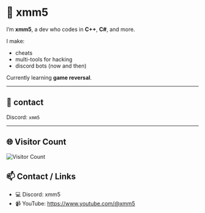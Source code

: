 # 🧠 xmm5

I’m **xmm5**, a dev who codes in **C++**, **C#**, and more.

I make:
- cheats  
- multi-tools for hacking  
- discord bots (now and then)

Currently learning **game reversal**.

---

## 📡 contact

Discord: `xmm5`

---

## 🌐 Visitor Count

![Visitor Count](https://profile-counter.glitch.me/xmm-5/count.svg)

## 📫 Contact / Links
- 💻 Discord: xmm5
- 📹 YouTube: https://www.youtube.com/@xmm5
